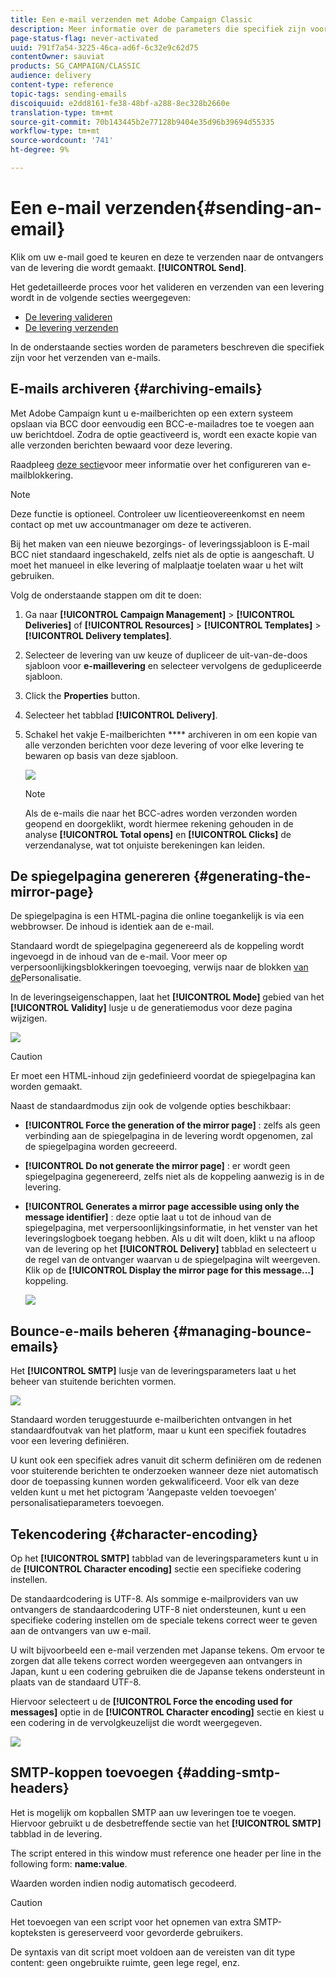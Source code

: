 ```yaml
---
title: Een e-mail verzenden met Adobe Campaign Classic
description: Meer informatie over de parameters die specifiek zijn voor het verzenden van e-mails in Adobe Campaign Classic.
page-status-flag: never-activated
uuid: 791f7a54-3225-46ca-ad6f-6c32e9c62d75
contentOwner: sauviat
products: SG_CAMPAIGN/CLASSIC
audience: delivery
content-type: reference
topic-tags: sending-emails
discoiquuid: e2dd8161-fe38-48bf-a288-8ec328b2660e
translation-type: tm+mt
source-git-commit: 70b143445b2e77128b9404e35d96b39694d55335
workflow-type: tm+mt
source-wordcount: '741'
ht-degree: 9%

---
```



# Een e-mail verzenden{#sending-an-email}

Klik om uw e-mail goed te keuren en deze te verzenden naar de ontvangers van de levering die wordt gemaakt. **[!UICONTROL Send]**.

Het gedetailleerde proces voor het valideren en verzenden van een levering wordt in de volgende secties weergegeven:

* [De levering valideren](../../delivery/using/steps-validating-the-delivery.md)
* [De levering verzenden](../../delivery/using/steps-sending-the-delivery.md)

In de onderstaande secties worden de parameters beschreven die specifiek zijn voor het verzenden van e-mails.

## E-mails archiveren {#archiving-emails}

Met Adobe Campaign kunt u e-mailberichten op een extern systeem opslaan via BCC door eenvoudig een BCC-e-mailadres toe te voegen aan uw berichtdoel. Zodra de optie geactiveerd is, wordt een exacte kopie van alle verzonden berichten bewaard voor deze levering.

Raadpleeg [deze sectie](../../installation/using/email-archiving.md)voor meer informatie over het configureren van e-mailblokkering.

>[!NOTE]
>
>Deze functie is optioneel. Controleer uw licentieovereenkomst en neem contact op met uw accountmanager om deze te activeren.

Bij het maken van een nieuwe bezorgings- of leveringssjabloon is E-mail BCC niet standaard ingeschakeld, zelfs niet als de optie is aangeschaft. U moet het manueel in elke levering of malplaatje toelaten waar u het wilt gebruiken.

Volg de onderstaande stappen om dit te doen:

1. Ga naar **[!UICONTROL Campaign Management]** > **[!UICONTROL Deliveries]** of **[!UICONTROL Resources]** > **[!UICONTROL Templates]** > **[!UICONTROL Delivery templates]**.
1. Selecteer de levering van uw keuze of dupliceer de uit-van-de-doos sjabloon voor **e-maillevering** en selecteer vervolgens de gedupliceerde sjabloon.
1. Click the **Properties** button.
1. Selecteer het tabblad **[!UICONTROL Delivery]**. 
1. Schakel het vakje E-mailberichten **** archiveren in om een kopie van alle verzonden berichten voor deze levering of voor elke levering te bewaren op basis van deze sjabloon.

   ![](assets/s_ncs_user_wizard_archiving.png)

   >[!NOTE]
   >
   >Als de e-mails die naar het BCC-adres worden verzonden worden geopend en doorgeklikt, wordt hiermee rekening gehouden in de analyse **[!UICONTROL Total opens]** en **[!UICONTROL Clicks]** de verzendanalyse, wat tot onjuiste berekeningen kan leiden.

## De spiegelpagina genereren {#generating-the-mirror-page}

De spiegelpagina is een HTML-pagina die online toegankelijk is via een webbrowser. De inhoud is identiek aan de e-mail.

Standaard wordt de spiegelpagina gegenereerd als de koppeling wordt ingevoegd in de inhoud van de e-mail. Voor meer op verpersoonlijkingsblokkeringen toevoeging, verwijs naar de blokken [van de](../../delivery/using/personalization-blocks.md)Personalisatie.

In de leveringseigenschappen, laat het **[!UICONTROL Mode]** gebied van het **[!UICONTROL Validity]** lusje u de generatiemodus voor deze pagina wijzigen.

![](assets/s_ncs_user_wizard_miror_page_mode.png)

>[!CAUTION]
>
>Er moet een HTML-inhoud zijn gedefinieerd voordat de spiegelpagina kan worden gemaakt.

Naast de standaardmodus zijn ook de volgende opties beschikbaar:

* **[!UICONTROL Force the generation of the mirror page]** : zelfs als geen verbinding aan de spiegelpagina in de levering wordt opgenomen, zal de spiegelpagina worden gecreeerd.
* **[!UICONTROL Do not generate the mirror page]** : er wordt geen spiegelpagina gegenereerd, zelfs niet als de koppeling aanwezig is in de levering.
* **[!UICONTROL Generates a mirror page accessible using only the message identifier]** : deze optie laat u tot de inhoud van de spiegelpagina, met verpersoonlijkingsinformatie, in het venster van het leveringslogboek toegang hebben. Als u dit wilt doen, klikt u na afloop van de levering op het **[!UICONTROL Delivery]** tabblad en selecteert u de regel van de ontvanger waarvan u de spiegelpagina wilt weergeven. Klik op de **[!UICONTROL Display the mirror page for this message...]** koppeling.

   ![](assets/s_ncs_user_wizard_miror_page_link.png)

## Bounce-e-mails beheren {#managing-bounce-emails}

Het **[!UICONTROL SMTP]** lusje van de leveringsparameters laat u het beheer van stuitende berichten vormen.

![](assets/s_ncs_user_email_del_properties_smtp_tab.png)

Standaard worden teruggestuurde e-mailberichten ontvangen in het standaardfoutvak van het platform, maar u kunt een specifiek foutadres voor een levering definiëren.

U kunt ook een specifiek adres vanuit dit scherm definiëren om de redenen voor stuiterende berichten te onderzoeken wanneer deze niet automatisch door de toepassing kunnen worden gekwalificeerd. Voor elk van deze velden kunt u met het pictogram &#39;Aangepaste velden toevoegen&#39; personalisatieparameters toevoegen.

## Tekencodering {#character-encoding}

Op het **[!UICONTROL SMTP]** tabblad van de leveringsparameters kunt u in de **[!UICONTROL Character encoding]** sectie een specifieke codering instellen.

De standaardcodering is UTF-8. Als sommige e-mailproviders van uw ontvangers de standaardcodering UTF-8 niet ondersteunen, kunt u een specifieke codering instellen om de speciale tekens correct weer te geven aan de ontvangers van uw e-mail.

U wilt bijvoorbeeld een e-mail verzenden met Japanse tekens. Om ervoor te zorgen dat alle tekens correct worden weergegeven aan ontvangers in Japan, kunt u een codering gebruiken die de Japanse tekens ondersteunt in plaats van de standaard UTF-8.

Hiervoor selecteert u de **[!UICONTROL Force the encoding used for messages]** optie in de **[!UICONTROL Character encoding]** sectie en kiest u een codering in de vervolgkeuzelijst die wordt weergegeven.

![](assets/s_ncs_user_email_del_properties_smtp_tab_encoding.png)

## SMTP-koppen toevoegen {#adding-smtp-headers}

Het is mogelijk om kopballen SMTP aan uw leveringen toe te voegen. Hiervoor gebruikt u de desbetreffende sectie van het **[!UICONTROL SMTP]** tabblad in de levering.

The script entered in this window must reference one header per line in the following form: **name:value**.

Waarden worden indien nodig automatisch gecodeerd.

>[!CAUTION]
>
>Het toevoegen van een script voor het opnemen van extra SMTP-kopteksten is gereserveerd voor gevorderde gebruikers.
>
>De syntaxis van dit script moet voldoen aan de vereisten van dit type content: geen ongebruikte ruimte, geen lege regel, enz.
